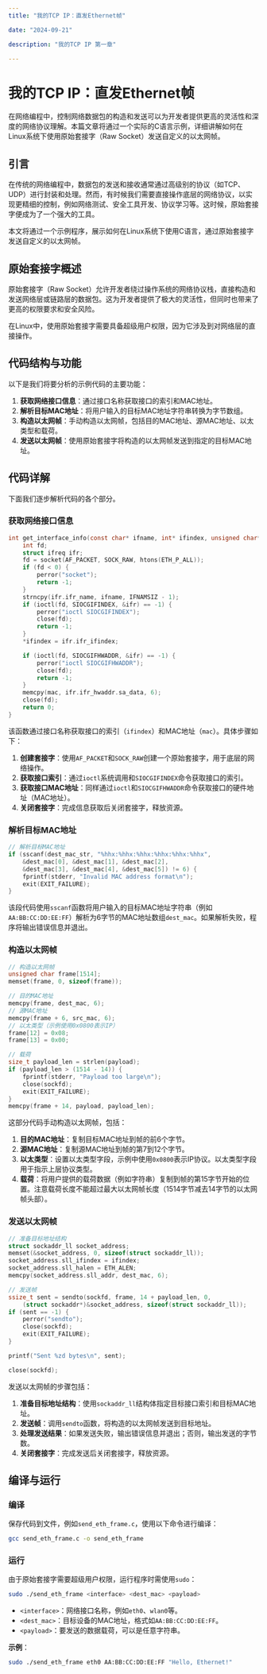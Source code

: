 ```yaml
---
title: "我的TCP IP：直发Ethernet帧"

date: "2024-09-21"

description: "我的TCP IP 第一章"

---
```


# 我的TCP IP：直发Ethernet帧

在网络编程中，控制网络数据包的构造和发送可以为开发者提供更高的灵活性和深度的网络协议理解。本篇文章将通过一个实际的C语言示例，详细讲解如何在Linux系统下使用原始套接字（Raw Socket）发送自定义的以太网帧。

## 引言

在传统的网络编程中，数据包的发送和接收通常通过高级别的协议（如TCP、UDP）进行封装和处理。然而，有时候我们需要直接操作底层的网络协议，以实现更精细的控制，例如网络测试、安全工具开发、协议学习等。这时候，原始套接字便成为了一个强大的工具。

本文将通过一个示例程序，展示如何在Linux系统下使用C语言，通过原始套接字发送自定义的以太网帧。

## 原始套接字概述

原始套接字（Raw Socket）允许开发者绕过操作系统的网络协议栈，直接构造和发送网络层或链路层的数据包。这为开发者提供了极大的灵活性，但同时也带来了更高的权限要求和安全风险。

在Linux中，使用原始套接字需要具备超级用户权限，因为它涉及到对网络层的直接操作。

## 代码结构与功能

以下是我们将要分析的示例代码的主要功能：

1. **获取网络接口信息**：通过接口名称获取接口的索引和MAC地址。
2. **解析目标MAC地址**：将用户输入的目标MAC地址字符串转换为字节数组。
3. **构造以太网帧**：手动构造以太网帧，包括目的MAC地址、源MAC地址、以太类型和载荷。
4. **发送以太网帧**：使用原始套接字将构造的以太网帧发送到指定的目标MAC地址。

## 代码详解

下面我们逐步解析代码的各个部分。

### 获取网络接口信息

```c
int get_interface_info(const char* ifname, int* ifindex, unsigned char* mac) {
    int fd;
    struct ifreq ifr;
    fd = socket(AF_PACKET, SOCK_RAW, htons(ETH_P_ALL));
    if (fd < 0) {
        perror("socket");
        return -1;
    }
    strncpy(ifr.ifr_name, ifname, IFNAMSIZ - 1);
    if (ioctl(fd, SIOCGIFINDEX, &ifr) == -1) {
        perror("ioctl SIOCGIFINDEX");
        close(fd);
        return -1;
    }
    *ifindex = ifr.ifr_ifindex;

    if (ioctl(fd, SIOCGIFHWADDR, &ifr) == -1) {
        perror("ioctl SIOCGIFHWADDR");
        close(fd);
        return -1;
    }
    memcpy(mac, ifr.ifr_hwaddr.sa_data, 6);
    close(fd);
    return 0;
}
```

该函数通过接口名称获取接口的索引（`ifindex`）和MAC地址（`mac`）。具体步骤如下：

1. **创建套接字**：使用`AF_PACKET`和`SOCK_RAW`创建一个原始套接字，用于底层的网络操作。
2. **获取接口索引**：通过`ioctl`系统调用和`SIOCGIFINDEX`命令获取接口的索引。
3. **获取接口MAC地址**：同样通过`ioctl`和`SIOCGIFHWADDR`命令获取接口的硬件地址（MAC地址）。
4. **关闭套接字**：完成信息获取后关闭套接字，释放资源。

### 解析目标MAC地址

```c
// 解析目标MAC地址
if (sscanf(dest_mac_str, "%hhx:%hhx:%hhx:%hhx:%hhx:%hhx",
    &dest_mac[0], &dest_mac[1], &dest_mac[2],
    &dest_mac[3], &dest_mac[4], &dest_mac[5]) != 6) {
    fprintf(stderr, "Invalid MAC address format\n");
    exit(EXIT_FAILURE);
}
```

该段代码使用`sscanf`函数将用户输入的目标MAC地址字符串（例如`AA:BB:CC:DD:EE:FF`）解析为6字节的MAC地址数组`dest_mac`。如果解析失败，程序将输出错误信息并退出。

### 构造以太网帧

```c
// 构造以太网帧
unsigned char frame[1514];
memset(frame, 0, sizeof(frame));

// 目的MAC地址
memcpy(frame, dest_mac, 6);
// 源MAC地址
memcpy(frame + 6, src_mac, 6);
// 以太类型（示例使用0x0800表示IP）
frame[12] = 0x08;
frame[13] = 0x00;

// 载荷
size_t payload_len = strlen(payload);
if (payload_len > (1514 - 14)) {
    fprintf(stderr, "Payload too large\n");
    close(sockfd);
    exit(EXIT_FAILURE);
}
memcpy(frame + 14, payload, payload_len);
```

这部分代码手动构造以太网帧，包括：

1. **目的MAC地址**：复制目标MAC地址到帧的前6个字节。
2. **源MAC地址**：复制源MAC地址到帧的第7到12个字节。
3. **以太类型**：设置以太类型字段，示例中使用`0x0800`表示IP协议。以太类型字段用于指示上层协议类型。
4. **载荷**：将用户提供的载荷数据（例如字符串）复制到帧的第15字节开始的位置。注意载荷长度不能超过最大以太网帧长度（1514字节减去14字节的以太网帧头部）。

### 发送以太网帧

```c
// 准备目标地址结构
struct sockaddr_ll socket_address;
memset(&socket_address, 0, sizeof(struct sockaddr_ll));
socket_address.sll_ifindex = ifindex;
socket_address.sll_halen = ETH_ALEN;
memcpy(socket_address.sll_addr, dest_mac, 6);

// 发送帧
ssize_t sent = sendto(sockfd, frame, 14 + payload_len, 0,
    (struct sockaddr*)&socket_address, sizeof(struct sockaddr_ll));
if (sent == -1) {
    perror("sendto");
    close(sockfd);
    exit(EXIT_FAILURE);
}

printf("Sent %zd bytes\n", sent);

close(sockfd);
```

发送以太网帧的步骤包括：

1. **准备目标地址结构**：使用`sockaddr_ll`结构体指定目标接口索引和目标MAC地址。
2. **发送帧**：调用`sendto`函数，将构造的以太网帧发送到目标地址。
3. **处理发送结果**：如果发送失败，输出错误信息并退出；否则，输出发送的字节数。
4. **关闭套接字**：完成发送后关闭套接字，释放资源。

## 编译与运行

### 编译

保存代码到文件，例如`send_eth_frame.c`，使用以下命令进行编译：

```bash
gcc send_eth_frame.c -o send_eth_frame
```

### 运行

由于原始套接字需要超级用户权限，运行程序时需使用`sudo`：

```bash
sudo ./send_eth_frame <interface> <dest_mac> <payload>
```

- `<interface>`：网络接口名称，例如`eth0`、`wlan0`等。
- `<dest_mac>`：目标设备的MAC地址，格式如`AA:BB:CC:DD:EE:FF`。
- `<payload>`：要发送的数据载荷，可以是任意字符串。

**示例**：

```bash
sudo ./send_eth_frame eth0 AA:BB:CC:DD:EE:FF "Hello, Ethernet!"
```
